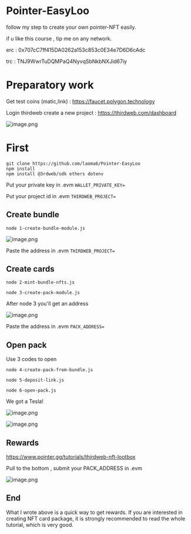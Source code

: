 # Pointer-EasyLoo

follow my step to create your own pointer-NFT easily.

if u like this course , tip me on any network.

erc : 0x707cC7ff415DA0262a153c853c0E34e7D6D6cAdc

trc : TNJ9WwrTuDQMPaQ4NyvqSbNkbNXJid67iy

# Preparatory work

Get test coins (matic,link) : https://faucet.polygon.technology

Login thirdweb create a new project : https://thirdweb.com/dashboard

![image.png](https://cdn.steemitimages.com/DQmXmJhgCEXMFUvXhEwEXQzTpUHEjyDuxqxN9Nt6b4D39rD/image.png)

# First 
~~~
git clone https://github.com/laoma6/Pointer-EasyLoo
npm install
npm install @3rdweb/sdk ethers dotenv
~~~

Put your private key in .evm `WALLET_PRIVATE_KEY=`

Put your project id in .evm `THIRDWEB_PROJECT=`

## Create bundle
`node 1-create-bundle-module.js`

![image.png](https://cdn.steemitimages.com/DQmXqrGM2KaCwtcPZtbpcctBX4JMLprShX4zWJBcE5qkTLH/image.png)

Paste the address in .evm `THIRDWEB_PROJECT=`

## Create cards
`node 2-mint-bundle-nfts.js`

`node 3-create-pack-module.js`

After node 3 you'll get an address

![image.png](https://cdn.steemitimages.com/DQmZ3trX9JhXr3zXaCD7bNUq7c54GKxfAXzT3ND2Wi7x5cF/image.png)

Paste the address in .evm `PACK_ADDRESS=`

## Open pack

Use 3 codes to open

`node 4-create-pack-from-bundle.js`

`node 5-deposit-link.js`

`node 6-open-pack.js`

We got a Tesla!

![image.png](https://cdn.steemitimages.com/DQmQM2Vwkxj9XgdtbUcr51kr99t7EzbJFhmMSzPGT4gGCvU/image.png)

![image.png](https://cdn.steemitimages.com/DQmVJxZoDUox835VwZ8nU9gn1uV5GP4CeCE9dPwMEF3i9VS/image.png)

## Rewards

https://www.pointer.gg/tutorials/thirdweb-nft-lootbox

Pull to the bottom , submit your PACK_ADDRESS in .evm

![image.png](https://cdn.steemitimages.com/DQmRnTDSnGp1a9fCykvCdhQG6xisrEeuAxijy9gpEK6Yawm/image.png)

## End

What I wrote above is a quick way to get rewards. If you are interested in creating NFT card package, it is strongly recommended to read the whole tutorial, which is very good.
